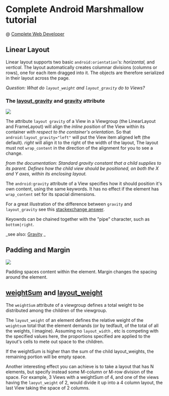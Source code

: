 # Complete Android Marshmallow tutorial
@ [Complete Web Developer](http://www.completewebdeveloper.com)

## Linear Layout

Linear layout supports two basic `android:orientation`'s: _horizontal,_ and _vertical_. The layout automatically creates columnar divisions (columns or rows), one for each item dragged into it. The objects are therefore serialized in their layout across the page. 

_Question: What do `layout_weight` and `layout_gravity` do to Views?_

### The [layout_gravity](http://developer.android.com/reference/android/widget/LinearLayout.LayoutParams.html#attr_android:layout_gravity) and [gravity](http://developer.android.com/reference/android/widget/LinearLayout.html#attr_android:gravity) attribute

![](http://i.stack.imgur.com/nymDt.png)

The attribute `layout gravity` of a View in a Viewgroup (the LinearLayout and FrameLayout) will align the _inline position_ of the View within its container _with respect to the container's orientation_. So that `android:layout_gravity="left"` will put the View item aligned left (the default). _right_ will align it to the right of the width of the layout, The layout must not `wrap_content` in the direction of the alignment for you to see a change.

_from the documentation: Standard gravity constant that a child supplies to its parent. Defines how the child view should be positioned, on both the X and Y axes, within its enclosing layout._

The `android:gravity` attribute of a View specifies how it should position it's own content, using the same keywords. It has no effect if the element has `wrap_content` set for its spacial dimensions.

For a great illustration of the difference between `gravity` and `layout_gravity` see this [stackexchange answer](http://stackoverflow.com/questions/3482742/gravity-and-layout-gravity-on-android#answer-26190050).

Keyowrds can be chained together with the "pipe" character, such as `bottom|right`.
 
_see also: [Gravity](http://developer.android.com/reference/android/view/Gravity.html) _

## Padding and Margin

![](http://storage15.tunefiles.com/files/thumbs/2014/06/02/1401653645fa1bf-original-1.jpg)

Padding spaces content within the element. Margin changes the spacing around the element.

## [weightSum](http://developer.android.com/reference/android/widget/LinearLayout.html#attr_android:weightSum) and [layout_weight](http://developer.android.com/reference/android/widget/LinearLayout.LayoutParams.html#attr_android:layout_weight)

The `weightSum` attribute of a viewgroup defines a total weight to be distributed among the children of the viewgroup.

The `layout_weight` of an element defines the relative weight of the `weightsum` total that the element demands (or by tedfault, of the total of all the weights, I imagine). Assuming no `layout_width` , etc is competing with the specified values here, the proportions specified are applied to the layout's cells to mete out space to the children.

If the weightSum is higher than the sum of the child layout_weights, the remaining portion will be empty space.

Another interesting effect you can achieve is to take a layout that has N elements, but specify instead some M-column or M-row division of the space. For example, 3 Views with a weightSum of 4, and one of the views having the `laoyut_weight` of 2, would divide it up into a 4 column layout, the last View taking the space of 2 columns.
